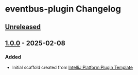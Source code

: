<!-- Keep a Changelog guide -> https://keepachangelog.com -->

# eventbus-plugin Changelog

## [Unreleased]

## [1.0.0] - 2025-02-08

### Added

- Initial scaffold created from [IntelliJ Platform Plugin Template](https://github.com/JetBrains/intellij-platform-plugin-template)

[Unreleased]: https://github.com/FlowFan/eventbus-plugin/compare/v1.0.0...HEAD
[1.0.0]: https://github.com/FlowFan/eventbus-plugin/commits/v1.0.0
